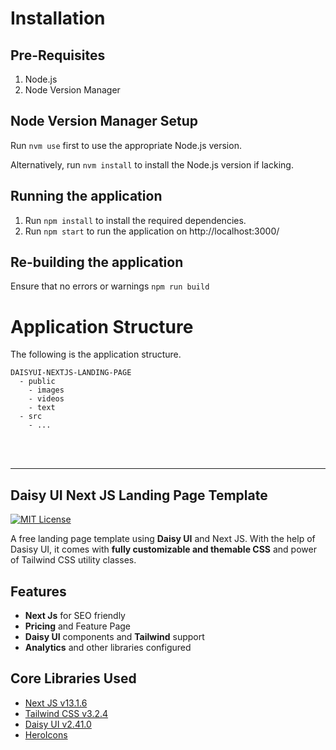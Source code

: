 # Installation

## Pre-Requisites

1. Node.js
2. Node Version Manager

## Node Version Manager Setup

Run `nvm use` first to use the appropriate Node.js version.

Alternatively, run `nvm install` to install the Node.js version if lacking.

## Running the application

1. Run `npm install` to install the required dependencies.
2. Run `npm start` to run the application on http://localhost:3000/

## Re-building the application

Ensure that no errors or warnings `npm run build`

# Application Structure

The following is the application structure.

```
DAISYUI-NEXTJS-LANDING-PAGE
  - public
    - images
    - videos
    - text
  - src
    - ...
```

<br>
<br>

---

## Daisy UI Next JS Landing Page Template 
[![MIT License](https://img.shields.io/badge/License-MIT-green.svg)](https://choosealicense.com/licenses/mit/)

A free landing page template using **Daisy UI** and Next JS. With the help of Dasisy UI, it comes with **fully customizable and themable CSS** and power of Tailwind CSS utility classes.


## Features

- **Next Js** for SEO friendly
- **Pricing** and Feature Page
- **Daisy UI** components and **Tailwind** support
- **Analytics** and other libraries configured
    
## Core Libraries Used

- [Next JS v13.1.6](https://reactjs.org/)
- [Tailwind CSS v3.2.4](https://tailwindcss.com/)
- [Daisy UI v2.41.0](https://daisyui.com/)
- [HeroIcons](https://heroicons.com/)